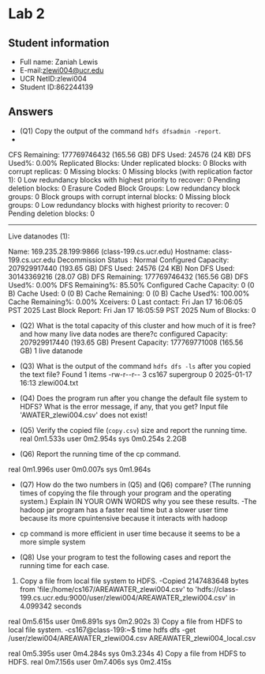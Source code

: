 # Lab 2

## Student information

* Full name: Zaniah Lewis
* E-mail:zlewi004@ucr.edu
* UCR NetID:zlewi004
* Student ID:862244139

## Answers

* (Q1) Copy the output of the command `hdfs dfsadmin -report`.
* 
CFS Remaining: 177769746432 (165.56 GB)
DFS Used: 24576 (24 KB)
DFS Used%: 0.00%
Replicated Blocks:
        Under replicated blocks: 0
        Blocks with corrupt replicas: 0
        Missing blocks: 0
        Missing blocks (with replication factor 1): 0
        Low redundancy blocks with highest priority to recover: 0
        Pending deletion blocks: 0
Erasure Coded Block Groups: 
        Low redundancy block groups: 0
        Block groups with corrupt internal blocks: 0
        Missing block groups: 0
        Low redundancy blocks with highest priority to recover: 0
        Pending deletion blocks: 0

-------------------------------------------------
Live datanodes (1):

Name: 169.235.28.199:9866 (class-199.cs.ucr.edu)
Hostname: class-199.cs.ucr.edu
Decommission Status : Normal
Configured Capacity: 207929917440 (193.65 GB)
DFS Used: 24576 (24 KB)
Non DFS Used: 30143369216 (28.07 GB)
DFS Remaining: 177769746432 (165.56 GB)
DFS Used%: 0.00%
DFS Remaining%: 85.50%
Configured Cache Capacity: 0 (0 B)
Cache Used: 0 (0 B)
Cache Remaining: 0 (0 B)
Cache Used%: 100.00%
Cache Remaining%: 0.00%
Xceivers: 0
Last contact: Fri Jan 17 16:06:05 PST 2025
Last Block Report: Fri Jan 17 16:05:59 PST 2025
Num of Blocks: 0
* (Q2) What is the total capacity of this cluster and how much of it is free? and how many live data nodes are there?c configured Capacity: 207929917440 (193.65 GB)
Present Capacity: 177769771008 (165.56 GB)
1 live datanode

* (Q3) What is the output of the command `hdfs dfs -ls` after you copied the text file?
Found 1 items
-rw-r--r--   3 cs167 supergroup          0 2025-01-17 16:13 zlewi004.txt

* (Q4) Does the program run after you change the default file system to HDFS? What is the error message, if any, that you get?
Input file 'AWATER_zlewi004.csv' does not exist!

* (Q5) Verify the copied file (`copy.csv`) size and report the running time.
real    0m1.533s
user    0m2.954s
sys     0m0.254s
2.2GB
* (Q6) Report the running time of the cp command.

real    0m1.996s
user    0m0.007s
sys     0m1.964s

* (Q7) How do the two numbers in (Q5) and (Q6) compare? (The running times of copying the file through your program and the operating system.) Explain IN YOUR OWN WORDS why you see these results.
-The hadoop jar program has a faster real time but a slower user time because its more cpuintensive because it interacts with hadoop
- cp command is more efficient in user time because it seems to be a more simple system
* (Q8) Use your program to test the following cases and report the running time for each case.
1) Copy a file from local file system to HDFS.
-Copied 2147483648 bytes from 'file:/home/cs167/AREAWATER_zlewi004.csv' to 'hdfs://class-199.cs.ucr.edu:9000/user/zlewi004/AREAWATER_zlewi004.csv' in 4.099342 seconds

real    0m5.615s
user    0m6.891s
sys     0m2.902s
3) Copy a file from HDFS to local file system.
-cs167@class-199:~$ time hdfs dfs -get /user/zlewi004/AREAWATER_zlewi004.csv AREAWATER_zlewi004_local.csv

real    0m5.395s
user    0m4.284s
sys     0m3.234s
4) Copy a file from HDFS to HDFS.
real    0m7.156s
user    0m7.406s
sys     0m2.415s


